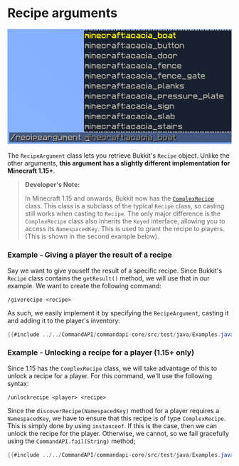 # Recipe arguments

![](./images/arguments/recipe.png)

The `RecipeArgument` class lets you retrieve Bukkit's `Recipe` object. Unlike the other arguments, **this argument has a slightly different implementation for Minecraft 1.15+**.

> **Developer's Note:**
>
> In Minecraft 1.15 and onwards, Bukkit now has the [`ComplexRecipe`](https://hub.spigotmc.org/javadocs/bukkit/org/bukkit/inventory/ComplexRecipe.html) class. This class is a subclass of the typical `Recipe` class, so casting still works when casting to `Recipe`. The only major difference is the `ComplexRecipe` class also inherits the `Keyed` interface, allowing you to access its `NamespacedKey`. This is used to grant the recipe to players. (This is shown in the second example below).

<div class="example">

### Example - Giving a player the result of a recipe

Say we want to give youself the result of a specific recipe. Since Bukkit's `Recipe` class contains the `getResult()` method, we will use that in our example. We want to create the following command:

```
/giverecipe <recipe>
```

As such, we easily implement it by specifying the `RecipeArgument`, casting it and adding it to the player's inventory:

```java
{{#include ../../CommandAPI/commandapi-core/src/test/java/Examples.java:recipearguments}}
```

</div>

<div class="example">

### Example - Unlocking a recipe for a player (1.15+ only)

Since 1.15 has the `ComplexRecipe` class, we will take advantage of this to unlock a recipe for a player. For this command, we'll use the following syntax:

```
/unlockrecipe <player> <recipe>
```

Since the `discoverRecipe(NamespacedKey)` method for a player requires a `NamespacedKey`, we have to ensure that this recipe is of type `ComplexRecipe`. This is simply done by using `instanceof`. If this is the case, then we can unlock the recipe for the player. Otherwise, we cannot, so we fail gracefully using the `CommandAPI.fail(String)` method;

```java
{{#include ../../CommandAPI/commandapi-core/src/test/java/Examples.java:recipearguments2}}
```

</div>